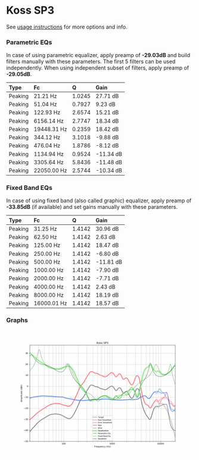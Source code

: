 # Koss SP3
See [usage instructions](https://github.com/jaakkopasanen/AutoEq#usage) for more options and info.

### Parametric EQs
In case of using parametric equalizer, apply preamp of **-29.03dB** and build filters manually
with these parameters. The first 5 filters can be used independently.
When using independent subset of filters, apply preamp of **-29.05dB**.

| Type    | Fc          |      Q | Gain      |
|:--------|:------------|:-------|:----------|
| Peaking | 21.21 Hz    | 1.0245 | 27.71 dB  |
| Peaking | 51.04 Hz    | 0.7927 | 9.23 dB   |
| Peaking | 122.93 Hz   | 2.6574 | 15.21 dB  |
| Peaking | 6156.14 Hz  | 2.7747 | 18.34 dB  |
| Peaking | 19448.31 Hz | 0.2359 | 18.42 dB  |
| Peaking | 344.12 Hz   | 3.1018 | -9.88 dB  |
| Peaking | 476.04 Hz   | 1.8786 | -8.12 dB  |
| Peaking | 1134.94 Hz  | 0.9524 | -11.34 dB |
| Peaking | 3305.64 Hz  | 5.8436 | -11.48 dB |
| Peaking | 22050.00 Hz | 2.5744 | -10.34 dB |

### Fixed Band EQs
In case of using fixed band (also called graphic) equalizer, apply preamp of **-33.85dB**
(if available) and set gains manually with these parameters.

| Type    | Fc          |      Q | Gain      |
|:--------|:------------|:-------|:----------|
| Peaking | 31.25 Hz    | 1.4142 | 30.96 dB  |
| Peaking | 62.50 Hz    | 1.4142 | 2.63 dB   |
| Peaking | 125.00 Hz   | 1.4142 | 18.47 dB  |
| Peaking | 250.00 Hz   | 1.4142 | -6.80 dB  |
| Peaking | 500.00 Hz   | 1.4142 | -11.81 dB |
| Peaking | 1000.00 Hz  | 1.4142 | -7.90 dB  |
| Peaking | 2000.00 Hz  | 1.4142 | -7.71 dB  |
| Peaking | 4000.00 Hz  | 1.4142 | 2.43 dB   |
| Peaking | 8000.00 Hz  | 1.4142 | 18.19 dB  |
| Peaking | 16000.01 Hz | 1.4142 | 18.57 dB  |

### Graphs
![](./Koss%20SP3.png)